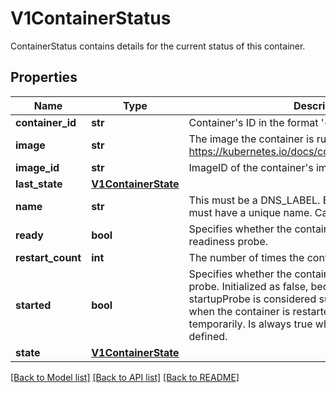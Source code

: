 # V1ContainerStatus

ContainerStatus contains details for the current status of this container.

## Properties
Name | Type | Description | Notes
------------ | ------------- | ------------- | -------------
**container_id** | **str** | Container&#39;s ID in the format &#39;&lt;type&gt;://&lt;container_id&gt;&#39;. | [optional] 
**image** | **str** | The image the container is running. More info: https://kubernetes.io/docs/concepts/containers/images. | 
**image_id** | **str** | ImageID of the container&#39;s image. | 
**last_state** | [**V1ContainerState**](V1ContainerState.md) |  | [optional] 
**name** | **str** | This must be a DNS_LABEL. Each container in a pod must have a unique name. Cannot be updated. | 
**ready** | **bool** | Specifies whether the container has passed its readiness probe. | 
**restart_count** | **int** | The number of times the container has been restarted. | 
**started** | **bool** | Specifies whether the container has passed its startup probe. Initialized as false, becomes true after startupProbe is considered successful. Resets to false when the container is restarted, or if kubelet loses state temporarily. Is always true when no startupProbe is defined. | [optional] 
**state** | [**V1ContainerState**](V1ContainerState.md) |  | [optional] 

[[Back to Model list]](../README.md#documentation-for-models) [[Back to API list]](../README.md#documentation-for-api-endpoints) [[Back to README]](../README.md)


